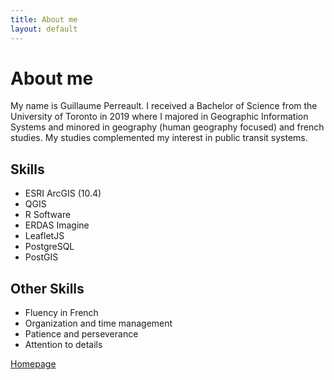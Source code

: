 ```yaml
---
title: About me
layout: default
---
```


# About me
My name is Guillaume Perreault. I received a Bachelor of Science from the University of Toronto in 2019 where I majored in Geographic Information Systems and minored in geography (human geography focused) and french studies. My studies complemented my interest in public transit systems.   

## Skills
* ESRI ArcGIS (10.4)
* QGIS
* R Software
* ERDAS Imagine
* LeafletJS
* PostgreSQL
* PostGIS

## Other Skills
* Fluency in French
* Organization and time management
* Patience and perseverance
* Attention to details


[Homepage](./index.html)
